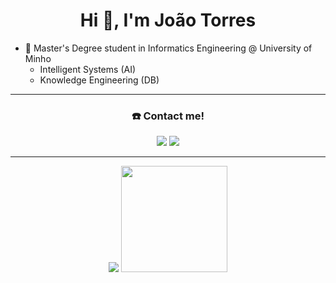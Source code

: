 <h1 align="center">Hi 👋, I'm João Torres</h1>

- 🔭 Master's Degree student in Informatics Engineering @ University of Minho
  - Intelligent Systems (AI)
  - Knowledge Engineering (DB)

---

<h3 align="center"> ☎️ Contact me! </h1>
<div align="center">
  <a href="mailto:joao-torres01@hotmail.com"><img src="https://img.shields.io/badge/-Email-c71610?style=for-the-badge&logo=Gmail&logoColor=white"/></a>
  <a href="https://www.linkedin.com/in/joaotorres01/"><img src="https://img.shields.io/badge/LinkedIn-0077B5?style=for-the-badge&logo=linkedin&logoColor=white"/></a>
 </div>
 
---
<div align="center">
<img src="https://github-readme-stats.vercel.app/api?username=joaotorres01&count_private=true&show_icons=true&theme=nord&hide=contribs&hide_border=true"/>
<img style="height: 170px;" src="[https://github-readme-stats.vercel.app/api/top-langs/?username=joaotorres01&layout=compact&theme=nord&hide_border=true](https://github-readme-stats.vercel.app/api/top-langs/?username=joaotorres01&layout=compact&theme=nord&hide_border=true)"/>
</div>
